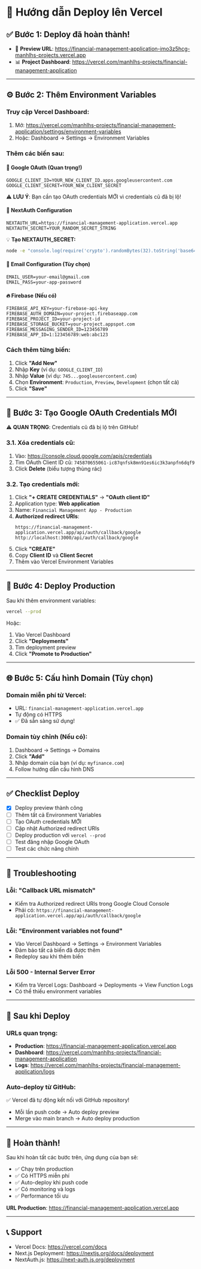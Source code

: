 # 🚀 Hướng dẫn Deploy lên Vercel

## ✅ Bước 1: Deploy đã hoàn thành!

- 🔗 **Preview URL**: https://financial-management-application-imo3z5hcg-manhlhs-projects.vercel.app
- 📊 **Project Dashboard**: https://vercel.com/manhlhs-projects/financial-management-application

---

## ⚙️ Bước 2: Thêm Environment Variables

### Truy cập Vercel Dashboard:
1. Mở: https://vercel.com/manhlhs-projects/financial-management-application/settings/environment-variables
2. Hoặc: Dashboard → Settings → Environment Variables

### Thêm các biến sau:

#### 🔐 Google OAuth (Quan trọng!)
```
GOOGLE_CLIENT_ID=YOUR_NEW_CLIENT_ID.apps.googleusercontent.com
GOOGLE_CLIENT_SECRET=YOUR_NEW_CLIENT_SECRET
```

⚠️ **LƯU Ý**: Bạn cần tạo OAuth credentials MỚI vì credentials cũ đã bị lộ!

#### 🔗 NextAuth Configuration
```
NEXTAUTH_URL=https://financial-management-application.vercel.app
NEXTAUTH_SECRET=YOUR_RANDOM_SECRET_STRING
```

💡 **Tạo NEXTAUTH_SECRET:**
```bash
node -e "console.log(require('crypto').randomBytes(32).toString('base64'))"
```

#### 📧 Email Configuration (Tùy chọn)
```
EMAIL_USER=your-email@gmail.com
EMAIL_PASS=your-app-password
```

#### 🔥 Firebase (Nếu có)
```
FIREBASE_API_KEY=your-firebase-api-key
FIREBASE_AUTH_DOMAIN=your-project.firebaseapp.com
FIREBASE_PROJECT_ID=your-project-id
FIREBASE_STORAGE_BUCKET=your-project.appspot.com
FIREBASE_MESSAGING_SENDER_ID=123456789
FIREBASE_APP_ID=1:123456789:web:abc123
```

### Cách thêm từng biến:
1. Click **"Add New"**
2. Nhập **Key** (ví dụ: `GOOGLE_CLIENT_ID`)
3. Nhập **Value** (ví dụ: `745...googleusercontent.com`)
4. Chọn **Environment**: `Production`, `Preview`, `Development` (chọn tất cả)
5. Click **"Save"**

---

## 🔑 Bước 3: Tạo Google OAuth Credentials MỚI

⚠️ **QUAN TRỌNG**: Credentials cũ đã bị lộ trên GitHub!

### 3.1. Xóa credentials cũ:
1. Vào: https://console.cloud.google.com/apis/credentials
2. Tìm OAuth Client ID cũ: `745870655061-ic87qnfsk8mn91es6ic3k3anpfn6dqf9`
3. Click **Delete** (biểu tượng thùng rác)

### 3.2. Tạo credentials mới:
1. Click **"+ CREATE CREDENTIALS"** → **"OAuth client ID"**
2. Application type: **Web application**
3. Name: `Financial Management App - Production`
4. **Authorized redirect URIs**:
   ```
   https://financial-management-application.vercel.app/api/auth/callback/google
   http://localhost:3000/api/auth/callback/google
   ```
5. Click **"CREATE"**
6. Copy **Client ID** và **Client Secret**
7. Thêm vào Vercel Environment Variables

---

## 🚀 Bước 4: Deploy Production

Sau khi thêm environment variables:

```bash
vercel --prod
```

Hoặc:
1. Vào Vercel Dashboard
2. Click **"Deployments"**
3. Tìm deployment preview
4. Click **"Promote to Production"**

---

## 🌐 Bước 5: Cấu hình Domain (Tùy chọn)

### Domain miễn phí từ Vercel:
- URL: `financial-management-application.vercel.app`
- Tự động có HTTPS
- ✅ Đã sẵn sàng sử dụng!

### Domain tùy chỉnh (Nếu có):
1. Dashboard → Settings → Domains
2. Click **"Add"**
3. Nhập domain của bạn (ví dụ: `myfinance.com`)
4. Follow hướng dẫn cấu hình DNS

---

## ✅ Checklist Deploy

- [x] Deploy preview thành công
- [ ] Thêm tất cả Environment Variables
- [ ] Tạo OAuth credentials MỚI
- [ ] Cập nhật Authorized redirect URIs
- [ ] Deploy production với `vercel --prod`
- [ ] Test đăng nhập Google OAuth
- [ ] Test các chức năng chính

---

## 🔧 Troubleshooting

### Lỗi: "Callback URL mismatch"
- Kiểm tra Authorized redirect URIs trong Google Cloud Console
- Phải có: `https://financial-management-application.vercel.app/api/auth/callback/google`

### Lỗi: "Environment variables not found"
- Vào Vercel Dashboard → Settings → Environment Variables
- Đảm bảo tất cả biến đã được thêm
- Redeploy sau khi thêm biến

### Lỗi 500 - Internal Server Error
- Kiểm tra Vercel Logs: Dashboard → Deployments → View Function Logs
- Có thể thiếu environment variables

---

## 📱 Sau khi Deploy

### URLs quan trọng:
- **Production**: https://financial-management-application.vercel.app
- **Dashboard**: https://vercel.com/manhlhs-projects/financial-management-application
- **Logs**: https://vercel.com/manhlhs-projects/financial-management-application/logs

### Auto-deploy từ GitHub:
✅ Vercel đã tự động kết nối với GitHub repository!
- Mỗi lần push code → Auto deploy preview
- Merge vào main branch → Auto deploy production

---

## 🎉 Hoàn thành!

Sau khi hoàn tất các bước trên, ứng dụng của bạn sẽ:
- ✅ Chạy trên production
- ✅ Có HTTPS miễn phí
- ✅ Auto-deploy khi push code
- ✅ Có monitoring và logs
- ✅ Performance tối ưu

**URL Production**: https://financial-management-application.vercel.app

---

## 📞 Support

- Vercel Docs: https://vercel.com/docs
- Next.js Deployment: https://nextjs.org/docs/deployment
- NextAuth.js: https://next-auth.js.org/deployment
